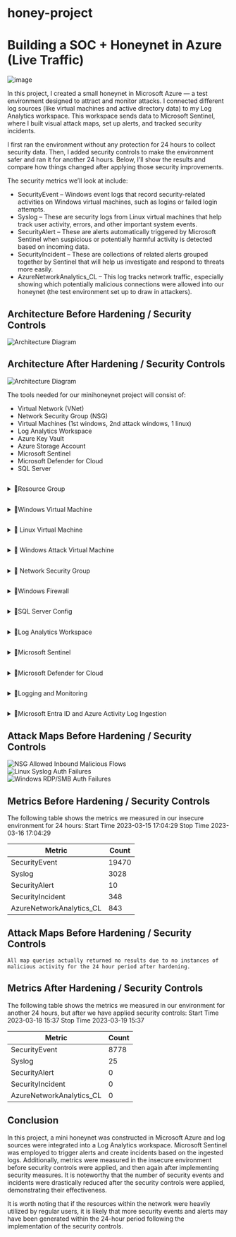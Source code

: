 # honey-project
# Building a SOC + Honeynet in Azure (Live Traffic)
![image](https://github.com/user-attachments/assets/1974b4f8-7332-4ebd-99c1-59d70491a0b4)


In this project, I created a small honeynet in Microsoft Azure — a test environment designed to attract and monitor attacks. I connected different log sources (like virtual machines and active directory data) to my Log Analytics workspace. This workspace sends data to Microsoft Sentinel, where I built visual attack maps, set up alerts, and tracked security incidents.

I first ran the environment without any protection for 24 hours to collect security data. Then, I added security controls to make the environment safer and ran it for another 24 hours. Below, I’ll show the results and compare how things changed after applying those security improvements.

The security metrics we’ll look at include:

- SecurityEvent – Windows event logs that record security-related activities on Windows virtual machines, such as logins or failed login attempts.
- Syslog – These are security logs from Linux virtual machines that help track user activity, errors, and other important system events.
- SecurityAlert – These are alerts automatically triggered by Microsoft Sentinel when suspicious or potentially harmful activity is detected based on incoming data.
- SecurityIncident – These are collections of related alerts grouped together by Sentinel that will help us investigate and respond to threats more easily.
- AzureNetworkAnalytics_CL – This log tracks network traffic, especially showing which potentially malicious connections were allowed into our honeynet (the test environment set up to draw in attackers).

## Architecture Before Hardening / Security Controls
![Architecture Diagram](https://i.imgur.com/aBDwnKb.jpg)

## Architecture After Hardening / Security Controls
![Architecture Diagram](https://i.imgur.com/YQNa9Pp.jpg)

The tools needed for our minihoneynet project will consist of:

- Virtual Network (VNet)
- Network Security Group (NSG)
- Virtual Machines (1st windows, 2nd attack windows, 1 linux)
- Log Analytics Workspace
- Azure Key Vault
- Azure Storage Account
- Microsoft Sentinel
- Microsoft Defender for Cloud
- SQL Server

##
<details><summary>🔽Resource Group</summary>

The first thing we are going to do is create a resource group so that we have a folder that keeps all the related cloud stuff for a project—like virtual machines, storage, and settings—organized in one place.
1) Create a name for the resource group. We will call ours  "Honey-Files"
2) Choose a region where we will deploy our VMS, create our log analytic workspace, NSGS etc

![image](https://github.com/user-attachments/assets/3e0e8f6e-6217-410f-a1bf-03a6808f5e1d)

![image](https://github.com/user-attachments/assets/d289e4e5-af69-4022-b8ad-4a7c381e9715)

</details>

##
<details><summary>🔽Windows Virtual Machine</summary>

Create Windows 10 Pro Virtual Machine
![image](https://github.com/user-attachments/assets/dbcbfc22-8670-4d1d-9941-d19e8a36cb32)


1.Use the same resource group created
2. Name the VM: (windows-vm)
3. Region: EAST US 2
4. Resource Group: RG-Cyber-Lab
5. Virtual Network: Lab-VNet

When done review and create.
![image](https://github.com/user-attachments/assets/988f455b-3bc1-4786-87be-2dffd995af97)
![image](https://github.com/user-attachments/assets/5afbdc77-6199-46af-8591-7124d78d4382)
![image](https://github.com/user-attachments/assets/149f3c6e-1572-4e80-bd05-631fe4fc1aa7)



</details>


##
<details><summary>🔽 Linux Virtual Machine</summary>

Create  Ubuntu (Linux) Virtual Machine
1. Name the VM: (linux-vm).
2. Same Region, Resource Group, and VNet as windows-vm
3. We will use a username and password instead for authentication
   
![image](https://github.com/user-attachments/assets/1f00074f-ba53-4036-85b8-854cb5cee22b)
![image](https://github.com/user-attachments/assets/0513b906-e447-4918-91cd-9e26e842afe9)
![image](https://github.com/user-attachments/assets/a61c97e3-7aa2-4cf3-824f-a95f85024325)
![image](https://github.com/user-attachments/assets/875b1bf6-613f-4c1c-a9ea-17951ced3a24)


We will deliberately open up the ports to the internet, to create a vulnerable environment so that we can attract attention from the red team.
</details>


##
<details><summary>🔽 Windows Attack Virtual Machine</summary>

  Create another Windows VM in a region and zone outside the US and NAME IT “attack-vm”
1. Name: attack-vm
2. Resource Group: RED-FILES
3. Region: Asia Pacific- East Asia
   ![image](https://github.com/user-attachments/assets/744c5d54-60da-46d5-b510-f7b61626678d)
   ![image](https://github.com/user-attachments/assets/a421f58c-790a-4e3f-a572-3b2f13168a63)
![image](https://github.com/user-attachments/assets/762b12b8-0983-4b61-86a9-95a7b7bc2259)

   

</details>


##
<details><summary>🔽 Network Security Group </summary>

- Our Network Security Group is the firewall or security gate of our virtual network. 
- It decides who is allowed in or ho gets bloackd when trying to conect to our virtual machine.
- We will open up the gates all the way, so anyone can cnnect out VMs.

  Inbound Rules
  - Inbound is all the traffic coming into our vms.
  - Inbond Rules will allow or block that traffic. If we dont allow traffic then our VMS will just sit there without keeping track of any activity or alerts to log.
 
    Step by Step Breakdown
    1) We will go to our windows vm and locate the network settings
       ![image](https://github.com/user-attachments/assets/d4cf4581-1f5b-452b-99da-d7fa693e65d2)

    2) Create a new inbound rule
       ![image](https://github.com/user-attachments/assets/c0beab45-bb75-4487-bddf-fd1e663e84b3)

      -  We will change the desintation port range from 8080 to * allowing inbound traffic from any port.
      -  We will change the priority to 100 which is the minimum. The lower the number the higher the priority will be compared to ther inbound rule that are already present.
      -  we will name the rule "DangerAllowAnyCustomAnyInbound"
      -  Keep everything else at default and press Add.
      ![image](https://github.com/user-attachments/assets/d57aaf78-271a-4ea9-9917-15f9b3e3ee45)


Repeat the same exact process for Linux vm.


 

   
</details>


##
<details><summary>🔽Windows Firewall</summary>

We are now going to RDP into our windows vm to turn off the firewall. This will make the environment even more insecure because our firewall blocks unauthorized network access.

Step 1: We will search Windows Remote Dextop Connection (RDP) and then log in with our IP address and the VM's login credentials
![image](https://github.com/user-attachments/assets/9ae336a0-1387-4333-9bd0-7e0a1656dbda)
![image](https://github.com/user-attachments/assets/82c3b4c2-5dfc-4fae-829a-48276c0556ce)
![image](https://github.com/user-attachments/assets/0505228d-3cd3-407b-81d2-ffffb65d74e4)

Step 2: search for Windows Firewall or "wf.msc" 
![image](https://github.com/user-attachments/assets/d885d045-5492-4737-8678-0e3aa64a9acc)

Step 3: Disable Firewall 
![image](https://github.com/user-attachments/assets/cc0597a6-3335-41f4-b049-b259aadfe4d5)
![image](https://github.com/user-attachments/assets/4fd53b16-4d8f-49aa-b28d-6a54cc85107a)
![image](https://github.com/user-attachments/assets/68de6e1d-669c-4900-b737-b7a25c5d603a)
![image](https://github.com/user-attachments/assets/b2003179-597d-407d-aec6-c9ce0aee9577)
![image](https://github.com/user-attachments/assets/b1f88017-a2ca-4e84-97ef-1d2df3c7f6a1)

Step 4: Test Firewall vulnerability by using my windows vm to ping my linux vm.
Open command line on windows, type ping and then the ip address of linux.
![image](https://github.com/user-attachments/assets/4e555d51-4245-4745-8aa7-09b0a42981aa)

Firewall is down now so other devices will be able to have access.


</details>


##
<details><summary>🔽SQL Server Config</summary>

- SQL Server is a database that stores information such as passwords, logs etc.
- Since they hold sensitive information, they are easy targets for hackers.
- We are going to install SQL server so that we can have instrument to generate logs.


  Step 1: In the windows vm, install SQL server eval: https://www.microsoft.com/en-us/evalcenter/evaluate-sql-server-2019
  ![image](https://github.com/user-attachments/assets/9f5c368a-de7b-4fda-8215-eeda19b92411)
  ![image](https://github.com/user-attachments/assets/d55aa113-f2fa-42df-90a8-8aa07763857a)
  ![image](https://github.com/user-attachments/assets/b1125d59-ba17-45ba-b13b-a251456559fd)
  ![image](https://github.com/user-attachments/assets/36fe98b6-f61d-497e-83d4-854937085044)
  ![image](https://github.com/user-attachments/assets/70d93635-b6f5-42c9-9c22-ac241a98fac0)
  ![image](https://github.com/user-attachments/assets/43f11f46-f98e-4d2a-a007-96844331a6b8)
  ![image](https://github.com/user-attachments/assets/d160fcba-8cb0-427d-bb3d-e86fb8900d7a)
  ![image](https://github.com/user-attachments/assets/4c9d6efe-75cf-4d0d-8c85-8dcf51e58aed)
  ![image](https://github.com/user-attachments/assets/0f8d6d21-9dc5-42e6-8840-5a56c12bced0)
  ![image](https://github.com/user-attachments/assets/bb450b9c-3a39-4731-b4ec-44424f8d3cec)
  ![image](https://github.com/user-attachments/assets/871b8027-2e9d-4a7c-a129-49e4cdfea9d8)
  ![image](https://github.com/user-attachments/assets/ab1cfb28-1d4d-43d6-a7be-51c4452a3028)
  ![image](https://github.com/user-attachments/assets/efd1d273-1f23-463f-8259-2ac21e4cac74)
  ![image](https://github.com/user-attachments/assets/1bb77c0d-3e79-4233-93e9-552a35382d1f)
  ![image](https://github.com/user-attachments/assets/e77bcd6a-c8b6-4410-b78e-ed8ceb027d4a)
  ![image](https://github.com/user-attachments/assets/8a214e1b-a365-4945-8451-59e829eb8a89)


Step 2; Download SQL Server Management Studio (connecting app to our SQL database): https://sqlserverbuilds.blogspot.com/2018/01/sql-server-management-studio-ssms.html#google_vignette

![image](https://github.com/user-attachments/assets/10618625-200a-43e5-9f2b-6e7a905c00b8)
![image](https://github.com/user-attachments/assets/9203fb91-22a4-44b8-95d7-7e960c967702)
![image](https://github.com/user-attachments/assets/4ac66ef9-86d9-4fc6-84a9-dcfbeb948a4a)

Step 3: We will enable logging for our SQL

   1) Go to Registry Editor on windows search
   ![image](https://github.com/user-attachments/assets/778d0d1d-2fd6-431a-a715-00867f5ad625)

   2) In this order: HKEY_LOCAL_MACHINE\SYSTEM\CurrentControlSet\Services\EventLog\Security
   ![image](https://github.com/user-attachments/assets/f9f6f9cc-e685-4cb7-a0ac-66d8047c2975)
   ![image](https://github.com/user-attachments/assets/537aa0bb-1bbd-41a9-90f2-300032198293)

   3) Right click Security key, go to permission
   ![image](https://github.com/user-attachments/assets/f85f0c14-bdce-409d-9a30-369fe97aff15)
   ![image](https://github.com/user-attachments/assets/8a7d0902-d126-41c6-9f74-e780371f91ef)
   ![image](https://github.com/user-attachments/assets/b963fc1b-1fa2-4f29-a0ac-6c40c7fb2c69)

Step 4: Configure audit object access setting in Windows VM (use a command line to turn on windows logging to view suspicious activity)

   1) Open Command Line as an admin
      ![image](https://github.com/user-attachments/assets/91cf1344-b3f3-4bc8-8743-df2cff447daf)
  
   2) Type this command "auditpol /set /subcategory:"application generated" /success:enable /failure:enable"
      ![image](https://github.com/user-attachments/assets/ef4eb241-ad92-4d29-964a-27e8b72aa91c)

Step 5: Enable auditing on the connector app for our SQL Server (SQL SERVER MANAGEMENT STUDIO or SSMS)

   1) Open SSMS
      ![image](https://github.com/user-attachments/assets/c3758305-cb7f-4ca8-9c74-91d628b4e694)

   2) Login with credentials from SQL Server setup and connect
       ![image](https://github.com/user-attachments/assets/ef618dd0-dd8d-4819-9c40-5b69a8241cb8)
   
   3) Rightclick and go to properties
      ![image](https://github.com/user-attachments/assets/15f77618-6f59-4fcd-ace5-5cbc3cba1eae)

   4) When you enter "Security" change settings to "both failed and succesful logins"
      ![image](https://github.com/user-attachments/assets/0d16045f-f780-4de9-8f62-c8640799e4f4)

   5) Restart settings to solidify changes.
      ![image](https://github.com/user-attachments/assets/77e7f33f-1c08-4938-bc1a-d378dedac4ba)


</details>


##
<details><summary>🔽Log Analytics Workspace</summary>

We will be creating our Log Analytic Workspace or "LAW" (soc-surveillance). This is the nucleus of our honeynet project. It is like a giant cloud notebook that collects and organzies data so that we can detect and investigate suspiscious activity. This will be the location of all of our activities in active directory, virtual network, network security groups, and our SIEM (Sentinel) 

Step 1: search Log Analytic Workspace 
   ![image](https://github.com/user-attachments/assets/8da7b451-be34-4d2d-9c03-20d6da3d0490)

Step 2: Create 
   1) We are using our same resource group "Honey-Files"
   2) We will call our LAW "soc-surveillance"
   3) Same region as Resource group and Virtual machines
   4) Review and Create
   
   ![image](https://github.com/user-attachments/assets/8f5e4aed-894b-4b0b-ae6d-bc928be8ec5e)
   ![image](https://github.com/user-attachments/assets/79a8969e-54b9-4f70-819e-268f6362c625)
   ![image](https://github.com/user-attachments/assets/67369938-f8a3-4462-a527-9c0ed3ef4a46)



</details>








##
<details><summary>🔽Microsoft Sentinel</summary>



Microsoft Sentinel is our security control room, just like security cameras in a building, it watches every activity that is happening in our system. Through this SIEM we will turn our LAW into a security investigation platform by connecting the two.

Step 1: Create Sentinel
   ![image](https://github.com/user-attachments/assets/0b84e01e-9ffa-45c4-a775-a6c045800477)
   ![image](https://github.com/user-attachments/assets/856bb8de-ed26-465b-916d-25685ad70b4d)

Step 2: Connect to LAW

   ![image](https://github.com/user-attachments/assets/313cd8bb-6d7d-4168-8ac4-0fe3149e7365)

Step 3: Create a watchlist in Sentinel
- We will upload IP-related geodata as a reference point for Sentinel in the future to intelligently track more suspicious activity.
- This will help narrow down our search to a certain rgion, city if possible.

   1) Go to Sentinel and locate watchlist, then create new.
     ![image](https://github.com/user-attachments/assets/ca264a15-f3c8-41a6-a15e-e4faf4ab9bbb)
     ![image](https://github.com/user-attachments/assets/f9a2c862-6f79-4852-8bc1-8c844777680f)

   2) Upload and name geodata file.
      - Keep name and alias the same.
        ![image](https://github.com/user-attachments/assets/e3d75cec-b45e-485c-844d-432e81f4bc30)
        - Upload the gile. Keep everything else default. The only thing you ltar is changing searchkey to network
          ![image](https://github.com/user-attachments/assets/c2b98955-39dc-440e-adb8-c378cf435867)
          ![image](https://github.com/user-attachments/assets/8977f07a-b746-4717-9632-b9561889da63)

   3) Go to Log Analytics Workspace and check that Sentinel has received and loaded our geo-data correctly
      - Go to LAW and then locate the log section
        ![image](https://github.com/user-attachments/assets/ef54adb6-ab5d-467e-9d8e-595702333dcd)
      - Make sure KQL mode is on an type in _GetWatchlist("geoip"). If it worked, we’ll see a table appear with columns like country, IP ranges, etc
        ![image](https://github.com/user-attachments/assets/28a80b80-eec5-4a4e-82f2-8d0323589cb6)
      -Ensure the download is completed for the watchlist.
         ![image](https://github.com/user-attachments/assets/ddaa72f1-0f5d-4892-b3d4-a911876fcc7f)




   


</details>




##
<details><summary>🔽Microsoft Defender for Cloud</summary>

Defender for Cloud is the security guard, the line of defense for our cloud infrastructure and all the resources(virtual machine, databases, files etc) in it.
 - Cloud scans for intruders
 - Cloud alerts if enemies are nearby
 - Cloud tells you what walls to harden and reinforce.

We will take logs from our security groups and vms, injesting them into our LAW.

Step 1: Enable Microsoft Defender for Cloud for Log Analytics Workspace
- Open up MDC on Azure and then go to environment settings.
   ![image](https://github.com/user-attachments/assets/798cebac-029d-47a2-b28f-12267664fdcc)
  ![image](https://github.com/user-attachments/assets/0eadd47b-ec95-4891-9fcf-98b96c6d5edc)
- Scroll down and expand the subscription until we see our LAW, and then edit settings.
  ![image](https://github.com/user-attachments/assets/b5e6a7c7-b9f4-4a64-ac5e-b0ba9ab77084)
- Go to defender plans to turn on servers, and sql servers to allow us to collect logs from vms and SQL server.
  ![image](https://github.com/user-attachments/assets/cfefaf31-b224-4cbb-acb8-66154fdb05bd)
- Go to data collection and cehck "All Events" so we can collect all events from Windows Security Log
  ![image](https://github.com/user-attachments/assets/10370b2e-6a57-425f-a702-df773b6ca0d7)

  Step 2: Enable Microsoft Defender for Cloud for Azure Subcription, this ensures MDC is protecting our entire cloud environment — not just the VMs.
  - Go back to Environment settings, go to Subscription this time and edit settings.
    ![image](https://github.com/user-attachments/assets/3f0ecc6d-fb3f-4739-a575-ce0b7f633eec)
  - Under Defender Plans, turn on protection for Servers, Key Vault, Storage, and Databse
    ![image](https://github.com/user-attachments/assets/5be3fa62-844c-468d-aaaf-7c4ae13fc76d)

Step 3: Enable Microsoft Defender for Cloud Continuous Export in Environment Settings: this will export alerts to LAW for future KQL queries
- Under Continous Export, go to Log Analytics Workspace and permit all data to be exportd to LAW
  ![image](https://github.com/user-attachments/assets/a96f178a-8689-45cf-b884-ebca78a99b26)
  Scroll down and export config to our resource group "Honey-Files", and finally export to our our LAW and save everything.
     ![image](https://github.com/user-attachments/assets/6cbd40db-6ccd-41f5-99fe-1969f68fc0e5)

MDC is eabled.






</details>



##
<details><summary>🔽Logging and Monitoring</summary>

In this section we will be configure logging for all of our virtual machines (excluding attack vm) network security groups. It will be a different process for our virtual networks compared to other resources in Azure because our vms require agents to be installed and configured to enable logging.

Step 1: Create a storage account to store our NSG flow logs in.
   - ![image](https://github.com/user-attachments/assets/bf14c742-1c8f-4bb8-bd18-a265047559c7)
   - We will name it "securityvault", using the same resource group and region that we have been using. Once done we review and create.
     ![image](https://github.com/user-attachments/assets/afd47338-2b1d-43bf-8f88-c6f1de0f26e4)

Step 2: Enable flow logs for NSG.
   - ![image](https://github.com/user-attachments/assets/1fc890a0-bc00-4097-a70c-8c65bca31de5)
   - Go to anyone of our vm's network security group (there should be one for each vm) and click nsg flow log.
     ![image](https://github.com/user-attachments/assets/61384461-b6e5-400d-9194-f24ec29fa585)
     ![image](https://github.com/user-attachments/assets/53985fc1-902b-4762-91db-8f7e7837fd43)
     - Create a new flow log
       ![image](https://github.com/user-attachments/assets/a7365fa7-aa02-4339-990d-7d56f1df15d6)
     - Target resource will be for both network security groups, use the same LAW and storage account that we just created "securityvault"
       ![image](https://github.com/user-attachments/assets/2f657c0f-203a-4286-9681-131c270c7d0a)
       ![image](https://github.com/user-attachments/assets/84835d70-997d-4ff0-b891-0e9167196100)
       ![image](https://github.com/user-attachments/assets/f11563f5-8476-4ecd-9334-29101b209c19)
      ![image](https://github.com/user-attachments/assets/f05888bf-e225-481a-936e-cca549a167dc)

Step 3: Configure Data Collection Rules for our VMs within Microsoft Sentinel

We will be setting up rules to collect important logs from your Virtual Machines (VMs) so that Microsoft Sentinel can monitor them.
Think of it like: "Hey Sentinel, here are the computers (VMs). I want you to keep an eye on these specific types of events (like login attempts or errors)."
These rules are called Data Collection Rules (DCRs).

- Go to sentinel and click on our LAW "soc-surveillance".
   ![image](https://github.com/user-attachments/assets/398f7d30-99a3-451b-bbd3-f9ec3cfdd50d)
-Scroll down to Cintent Hub under Content Management
   ![image](https://github.com/user-attachments/assets/e83ccf88-3720-450a-9b6c-5092d1dc1483)
- We will install monitoring agents for both of our virtual machines. 'Window Security Events" for windows vm and "Syslog" for linux.
  ![image](https://github.com/user-attachments/assets/22e5b4fd-be6a-455d-aefc-5129e1221917)
  ![image](https://github.com/user-attachments/assets/1c192cac-8a4d-4adf-b473-171c930a1691)
- Check under VM -> Settings -> Extensions Applications for both the Windows and Linux VM and ensure the agent is installed with “Provisioning succeeded”
  ![image](https://github.com/user-attachments/assets/382425a1-e49d-4fed-9ebd-3e4a6efc0044)
   ![image](https://github.com/user-attachments/assets/8a19bf44-5250-41e4-a66b-257dff66054c)
  ![image](https://github.com/user-attachments/assets/0bad0f0e-45bd-4738-8b53-9affca7d5dbd)
-Once installed we will then go to the installed agent to connect to our LAW.
  ![image](https://github.com/user-attachments/assets/4fbd7f70-15bd-4237-8e6d-d32369ff90da)
  ![image](https://github.com/user-attachments/assets/e6aee6a1-3207-4de0-a68c-75d977e35369)
- Create DRC for windows vm "DRC-Windows", connect to same resource group and LAW
  ![image](https://github.com/user-attachments/assets/1e343d0f-4e8d-41c6-9ebe-794580edfedc)
  ![image](https://github.com/user-attachments/assets/99f5c2cc-b19d-435e-a60b-6e3c7e06f544)
  ![image](https://github.com/user-attachments/assets/96671c89-6e79-4328-96f8-a4d7063bb61a)
  ![image](https://github.com/user-attachments/assets/222a839c-09c3-4c47-a57f-4c622fbe6ea7)
  ![image](https://github.com/user-attachments/assets/ae4eab12-ebd6-4940-9877-009f3bce7eee)
- Create DRC for linux vm "DRC-Linux", connect to same resource group and LAW
  ![image](https://github.com/user-attachments/assets/76e26034-73e6-445a-874e-052a438672e0)
  ![image](https://github.com/user-attachments/assets/e44ceb7a-b76a-43ee-b357-df1f935ee3f8)
  ![image](https://github.com/user-attachments/assets/028a0592-78de-4286-889a-e3dff9b151d2)
  ![image](https://github.com/user-attachments/assets/6ad0b336-a476-406a-9e99-8d77d36f3ed0)
  ![image](https://github.com/user-attachments/assets/9ddf3971-1797-4310-ad61-6fa299d3a211)
  ![image](https://github.com/user-attachments/assets/5931dc8c-6b41-4bdf-b780-cecc5117bd85)
  ![image](https://github.com/user-attachments/assets/c8606fc5-ef8d-475a-a133-9b54bd062342)

Step 4: Begin to query logs from LAW from our vms and NSGS. We should see logs from thse three sources:
- Syslog(linux)
- SecurityEvent(windows)
- AzureNetworkAnalytics_CL(NSG)

![image](https://github.com/user-attachments/assets/7550e8bf-70fd-4248-adad-0b3cad392d9c)
![image](https://github.com/user-attachments/assets/cee6cf62-c7de-4f80-992a-2bcdc9e0ca07)
![image](https://github.com/user-attachments/assets/38e56f77-4c4f-4208-9b2c-b233e6534e96)


</details>



##
<details><summary>🔽Microsoft Entra ID  and Azure Activity Log Ingestion</summary>

In this section we will continue to ingest log activity into our LAW, bringing them this time from our Active Directory (Microsoft Entra ID)

Step 1: Create Diagnostic Settings to ingest Azure AD Logs on a Tenant Level(Administrator)
- Go to Microsoft Entra ID and create DIagnostic Settings (ds-audit-signin)
   ![image](https://github.com/user-attachments/assets/2325c631-005d-46b3-a45e-f52f97a9b4c2)
   ![image](https://github.com/user-attachments/assets/f7c20273-0413-4ed1-9bad-2710d9201461)
   ![image](https://github.com/user-attachments/assets/24865dad-bd24-45c0-b6c6-0547acade01c)
-Name the setting "ds-audit-signin", w ewill only need to enable the signin logs and audit logs. Send to LAW
   ![image](https://github.com/user-attachments/assets/0ba68b50-49e8-4aa4-9c14-8a2a8ac63d73)
- Lets check our LAW to see if tables for "AuditLogs" and "SigninLogs" were created
  ![image](https://github.com/user-attachments/assets/e70112f4-edfe-4024-bbab-138ff66f154a)

Step 2: Create Activity to Test the Logs: We're pretending to be a real admin doing admin stuff — we will generate activity that should appear in the logs.

- Create a dummy user, username “dummy_user”
  ![image](https://github.com/user-attachments/assets/2325c631-005d-46b3-a45e-f52f97a9b4c2)
  ![image](https://github.com/user-attachments/assets/9c317cfc-382c-4c94-8276-7312b7c19efd)
  ![image](https://github.com/user-attachments/assets/b9230f23-3ee1-47ba-8326-5668796b839c)
  ![image](https://github.com/user-attachments/assets/3e353cc8-1446-401e-a3c7-7d6c2a986e10)

- Log in with it once in an incognito window.
  ![image](https://github.com/user-attachments/assets/72d7ea3d-94bd-47f9-a65f-4eee2043b761)
  ![image](https://github.com/user-attachments/assets/81b8d6bf-1364-49a4-8f97-0d6c7ab91e09)
  ![image](https://github.com/user-attachments/assets/d1c09a9c-4b16-4f58-99f7-a4e20fa75168)

- Assign the user the role of global administrator
  ![image](https://github.com/user-attachments/assets/ae8e506d-b632-4c9f-a681-ab0edc876502)
  ![image](https://github.com/user-attachments/assets/857a3a98-522e-4be9-8308-586df74c99f5)
  ![image](https://github.com/user-attachments/assets/1a28373c-eab2-4e7d-80fb-6d9d0107bcf1)
  ![image](https://github.com/user-attachments/assets/6e371b37-0ed3-4247-b66f-1165f9f8e994)
  ![image](https://github.com/user-attachments/assets/5ff14324-e995-4cba-9044-3e563f6337fa)
  ![image](https://github.com/user-attachments/assets/7a6cc84a-b012-41f4-b82b-f1d8a1a52e3b)

- Delete user 
   -![image](https://github.com/user-attachments/assets/1db9ddfa-c700-4d85-801d-9a55799fc612)

-This should generate log activity on LAW
   ![image](https://github.com/user-attachments/assets/6e392d78-7be0-43f8-96fb-8d565956fb75)


Step 3: We will zoom out to our entire cloud environment and monitor whats happening in Azure.

-  Configure Azure to send platform activity logs to your workspace, so you can query them with KQL. Go to Monitor>Activity LOG>Export Activity Log
  ![image](https://github.com/user-attachments/assets/e367cb06-f0a4-4202-ae9b-0b0cc835ad07)
  ![image](https://github.com/user-attachments/assets/47c15d7a-a363-4ea7-bd69-aa8993313244)
  ![image](https://github.com/user-attachments/assets/8db8a5f7-798f-4ccf-8ca6-f61bc9c69589)
- Create Diagnostic Settings (ds-azureactivity) and add to LAW
  ![image](https://github.com/user-attachments/assets/3720865e-d037-4367-9478-0482944951bf)
  ![image](https://github.com/user-attachments/assets/732407b3-5d59-4bb5-971b-59d4add33212)

We have now created a pipeline where Azure activities (creating\deleting resource groups) can be ingested into our LAW. We will now generate logs.
- Create resource group "Scratch-Resource-Group" and "Critical-Infrastructure-Wastewater"
  ![image](https://github.com/user-attachments/assets/8c304a3f-5c0b-4199-9086-1bd74cb87f13)
  ![image](https://github.com/user-attachments/assets/fffc957e-7ac2-40ae-84a1-bbfaf65d4518)
- Delete both
  ![image](https://github.com/user-attachments/assets/a0487dc1-4d5e-4935-8190-caae9ca75c39)
  ![image](https://github.com/user-attachments/assets/c7021990-f64b-4c37-a7a8-c04edcfaf7d1)

- Check for logs in LAW
- ![image](https://github.com/user-attachments/assets/2c7cdd35-0c29-4c4c-b77a-5627693c8ab5)

 query: AzureActivity/Look at the Azure Activity log table
| where ResourceGroup startswith "Critical-Infrastructure-"/Only show actions taken against resource groups whose names start with Critical Infrastructure
| order by TimeGenerated/order results from newest to oldest
![image](https://github.com/user-attachments/assets/0a6e32d6-a8e5-404b-977f-1ea2a4d2abfb)





</details>

  
   



   








  


   








     














## Attack Maps Before Hardening / Security Controls
![NSG Allowed Inbound Malicious Flows](https://i.imgur.com/1qvswSX.png)<br>
![Linux Syslog Auth Failures](https://i.imgur.com/G1YgZt6.png)<br>
![Windows RDP/SMB Auth Failures](https://i.imgur.com/ESr9Dlv.png)<br>

## Metrics Before Hardening / Security Controls

The following table shows the metrics we measured in our insecure environment for 24 hours:
Start Time 2023-03-15 17:04:29
Stop Time 2023-03-16 17:04:29

| Metric                   | Count
| ------------------------ | -----
| SecurityEvent            | 19470
| Syslog                   | 3028
| SecurityAlert            | 10
| SecurityIncident         | 348
| AzureNetworkAnalytics_CL | 843

## Attack Maps Before Hardening / Security Controls

```All map queries actually returned no results due to no instances of malicious activity for the 24 hour period after hardening.```

## Metrics After Hardening / Security Controls

The following table shows the metrics we measured in our environment for another 24 hours, but after we have applied security controls:
Start Time 2023-03-18 15:37
Stop Time	2023-03-19 15:37

| Metric                   | Count
| ------------------------ | -----
| SecurityEvent            | 8778
| Syslog                   | 25
| SecurityAlert            | 0
| SecurityIncident         | 0
| AzureNetworkAnalytics_CL | 0

## Conclusion

In this project, a mini honeynet was constructed in Microsoft Azure and log sources were integrated into a Log Analytics workspace. Microsoft Sentinel was employed to trigger alerts and create incidents based on the ingested logs. Additionally, metrics were measured in the insecure environment before security controls were applied, and then again after implementing security measures. It is noteworthy that the number of security events and incidents were drastically reduced after the security controls were applied, demonstrating their effectiveness.

It is worth noting that if the resources within the network were heavily utilized by regular users, it is likely that more security events and alerts may have been generated within the 24-hour period following the implementation of the security controls.
